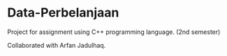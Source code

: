 # Data-Perbelanjaan

Project for assignment using C++ programming language. (2nd semester)

Collaborated with Arfan Jadulhaq.
